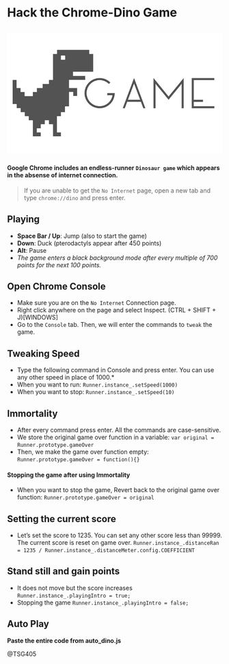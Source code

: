 # Hack the Chrome-Dino Game

<h2 align="center">
   <img src="https://github.com/TSG405/Simple-Games/blob/main/main/Chrome-Dino/119281F1-DFBF-4C53-B0BF-CF7E3FD370F3.png" alt="Here goes an ICON!">
</h2>


 #### Google Chrome includes an endless-runner `Dinosaur game` which appears in the absense of internet connection. 
  >If you are unable to get the `No Internet` page, open a new tab and type `chrome://dino` and press enter.
  
 ## Playing
  * **Space Bar / Up**: Jump (also to start the game)
  * **Down**: Duck (pterodactyls appear after 450 points)
  * **Alt**: Pause
  * *The game enters a black background mode after every multiple of 700 points for the next 100 points.*
  
  
## Open Chrome Console
  * Make sure you are on the `No Internet` Connection page.
  * Right click anywhere on the page and select Inspect. (CTRL + SHIFT + J)[WINDOWS]
  * Go to the `Console` tab. Then, we will enter the commands to `tweak` the game.
  
## Tweaking Speed
 * Type the following command in Console and press enter. You can use any other speed in place of 1000.*
 * When you want to run:
    `Runner.instance_.setSpeed(1000)`
* When you want to stop:
    `Runner.instance_.setSpeed(10)`
    
## Immortality
 * After every command press enter. All the commands are case-sensitive.
 * We store the original game over function in a variable:
    `var original = Runner.prototype.gameOver`
 * Then, we make the game over function empty:
    `Runner.prototype.gameOver = function(){}`
    
  #### Stopping the game after using Immortality
 * When you want to stop the game, Revert back to the original game over function:
      `Runner.prototype.gameOver = original`
      
## Setting the current score
  * Let’s set the score to 1235. You can set any other score less than 99999. The current score is reset on game over.
    `Runner.instance_.distanceRan = 1235 / Runner.instance_.distanceMeter.config.COEFFICIENT`
## Stand still and gain points
  * It does not move but the score increases
    `Runner.instance_.playingIntro = true;`
  * Stopping the game
    `Runner.instance_.playingIntro = false;`
## Auto Play 
   **Paste the entire code from auto_dino.js**
   
 
@TSG405
